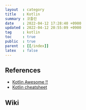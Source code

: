 ```yaml
---
layout  : category
title   : Kotlin
summary : 코틀린
date    : 2022-04-12 17:28:40 +0900
updated : 2022-04-12 20:55:09 +0900
tag     : kotlin
toc     : true
public  : true
parent  : [[/index]]
latex   : false
---
```


## References

- [Kotlin Awesome !!](https://kotlin.link/)
- [Kotlin cheatsheet](https://devhints.io/kotlin)

## Wiki